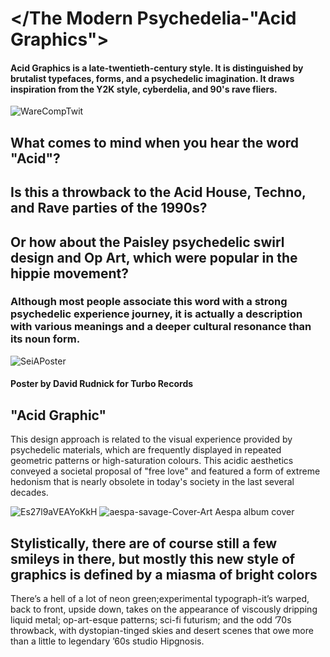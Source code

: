 # </The Modern Psychedelia-"Acid Graphics">

#### Acid Graphics is a late-twentieth-century style. It is distinguished by brutalist typefaces, forms, and a psychedelic imagination. It draws inspiration from the Y2K style, cyberdelia, and 90's rave fliers.
![WareCompTwit](https://user-images.githubusercontent.com/94842504/143116567-3dfcb4e4-07d2-485a-a2ea-82a74f9759be.png)

## What comes to mind when you hear the word "Acid"?  
## Is this a throwback to the Acid House, Techno, and Rave parties of the 1990s?            
## Or how about the Paisley psychedelic swirl design and Op Art, which were popular in the hippie movement? 

### Although most people associate this word with a strong psychedelic experience journey, it is actually a description with various meanings and a deeper cultural resonance than its noun form.

![SeiAPoster](https://user-images.githubusercontent.com/94842504/143117495-65c96138-48f2-40f7-8386-0dabaa53b787.png)
#### Poster by David Rudnick for Turbo Records

## "Acid Graphic" 
This design approach is related to the visual experience provided by psychedelic materials, which are frequently displayed in repeated geometric patterns or high-saturation colours. This acidic aesthetics conveyed a societal proposal of "free love" and featured a form of extreme hedonism that is nearly obsolete in today's society in the last several decades.

![Es27l9aVEAYoKkH](https://user-images.githubusercontent.com/94842504/143131733-86ec04a5-1d3d-4859-acfd-d8dd63e519b0.jpg)
![aespa-savage-Cover-Art](https://user-images.githubusercontent.com/94842504/143131751-7179d47d-72ec-4ff8-954a-d67f7155855f.jpg)
Aespa album cover
## Stylistically, there are of course still a few smileys in there, but mostly this new style of graphics is defined by a miasma of bright colors
There’s a hell of a lot of neon green;experimental typograph-it’s warped, back to front, upside down, takes on the appearance of viscously dripping liquid metal; op-art-esque patterns; sci-fi futurism; and the odd ’70s throwback, with dystopian-tinged skies and desert scenes that owe more than a little to legendary ’60s studio Hipgnosis.
